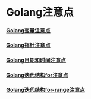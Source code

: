 # Golang注意点



#### [Golang变量注意点](notice/GolangVariableNotice.md)
#### [Golang指针注意点](notice/GolangPointerNotice.md)
#### [Golang日期和时间注意点](notice/GolangTimeNotice.md)
#### [Golang迭代结构for注意点](notice/GolangForNotice.md)
#### [Golang迭代结构for-range注意点](notice/GolangForRangeNotice.md)